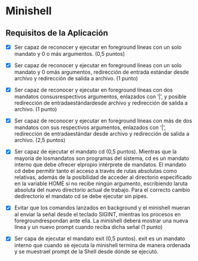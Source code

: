 # Minishell

## Requisitos de la Aplicación

- [x] Ser  capaz  de  reconocer  y  ejecutar  en  foreground  líneas  con  un  solo mandato  y  0  o  más  argumentos.  (0,5 puntos)

- [x] Ser capaz de reconocer y ejecutar en foreground líneas con un solo mandato y 0 omás argumentos, redirección de entrada estándar desde archivo y redirección de salida a archivo. (1 punto) 

- [x] Ser capaz de reconocer y ejecutar en foreground líneas con dos mandatos consusrespectivos argumentos, enlazados con ‘|’, y posible redirección de entradaestándardesde archivo y redirección de salida a archivo. (1 punto)

- [x] Ser  capaz  de  reconocer  y  ejecutar  en  foreground  líneas  con  más  de  dos mandatos  con  sus  respectivos argumentos, enlazados con ‘|’, redirección de entradaestándar desde archivo y redirección de salida a archivo. (2,5 puntos) 

- [x] Ser capaz de ejecutar el mandato  cd (0,5 puntos). Mientras que la mayoría de losmandatos son programas del sistema, cd es un mandato interno que debe ofrecer elpropio intérprete de mandatos. El mandato cd debe permitir  tanto  el  acceso  a  través  de rutas  absolutas  como  relativas,  además  de  la  posibilidad  de  acceder  al directorio especificado en la variable HOME si no recibe ningún argumento, escribiendo laruta absoluta del nuevo directorio actual de trabajo. Para el correcto cambio dedirectorio el mandato cd se debe ejecutar sin pipes.

- [x] Evitar  que  los  comandos  lanzados  en  background  y  el  minishell  mueran  al enviar  la  señal  desde  el  teclado SIGINT, mientras los procesos en foregroundrespondan ante ella. La minishell deberá mostrar una nueva línea y un nuevo prompt cuando reciba dicha señal (1 punto)

- [x] Ser  capa  de  ejecutar  el  mandato  exit  (0,5  puntos).  exit  es  un  mandato interno  que  cuando  se  ejecuta  la minishell termina de manera ordenada y se muestrael prompt de la Shell desde dónde se ejecutó.